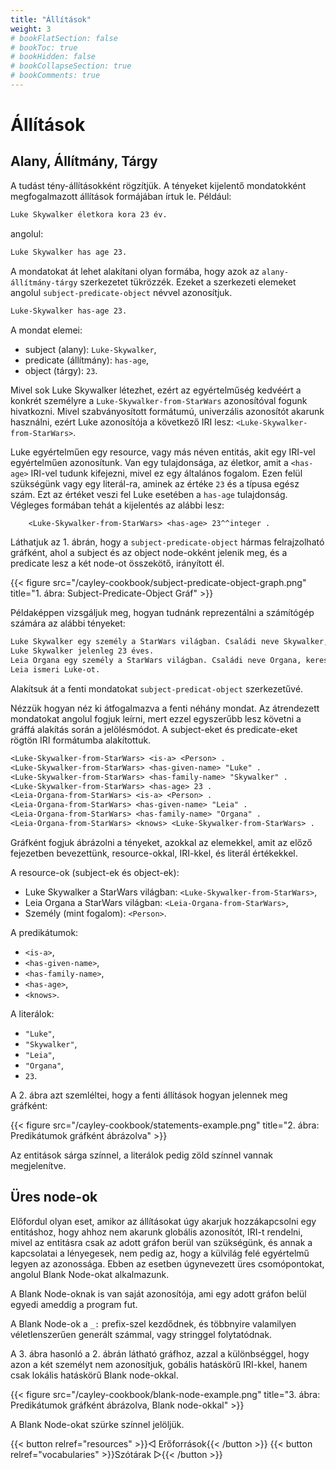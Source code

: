 ```yaml
---
title: "Állítások"
weight: 3
# bookFlatSection: false
# bookToc: true
# bookHidden: false
# bookCollapseSection: true
# bookComments: true
---
```


# Állítások

## Alany, Állítmány, Tárgy

A tudást tény-állításokként rögzítjük.
A tényeket kijelentő mondatokként megfogalmazott állítások formájában írtuk le.
Például:

```txt
Luke Skywalker életkora kora 23 év.
```

angolul:

```txt
Luke Skywalker has age 23.
```


A mondatokat át lehet alakítani olyan formába, hogy azok az `alany-állítmány-tárgy` szerkezetet tükrözzék.
Ezeket a szerkezeti elemeket angolul `subject-predicate-object` névvel azonosítjuk.

```txt
Luke-Skywalker has-age 23.
```
A mondat elemei:
- subject (alany): `Luke-Skywalker`,
- predicate (állítmány): `has-age`,
- object (tárgy): `23`.

Mivel sok Luke Skywalker létezhet, ezért az egyértelműség kedvéért a konkrét személyre a `Luke-Skywalker-from-StarWars` azonosítóval fogunk hivatkozni.
Mivel szabványosított formátumú, univerzális azonosítót akarunk használni, ezért Luke azonosítója a következő IRI lesz: `<Luke-Skywalker-from-StarWars>`.

Luke egyértelműen egy resource, vagy más néven entitás, akit egy IRI-vel egyértelműen azonosítunk.
Van egy tulajdonsága, az életkor, amit a `<has-age>` IRI-vel tudunk kifejezni, mivel ez egy általános fogalom.
Ezen felül szükségünk vagy egy literál-ra, aminek az értéke `23` és a típusa egész szám. Ezt az értéket veszi fel Luke esetében a `has-age` tulajdonság.
Végleges formában tehát a kijelentés az alábbi lesz:

```txt
    <Luke-Skywalker-from-StarWars> <has-age> 23^^integer .
```

Láthatjuk az 1. ábrán, hogy a `subject-predicate-object` hármas felrajzolható gráfként, ahol a subject és az object node-okként jelenik meg, és a predicate lesz a két node-ot összekötő, irányított él.


{{< figure src="/cayley-cookbook/subject-predicate-object-graph.png" title="1. ábra: Subject-Predicate-Object Gráf" >}}


Példaképpen vizsgáljuk meg, hogyan tudnánk reprezentálni a számítógép számára az alábbi tényeket:

```txt
Luke Skywalker egy személy a StarWars világban. Családi neve Skywalker, keresztneve Luke.
Luke Skywalker jelenleg 23 éves.
Leia Organa egy személy a StarWars világban. Családi neve Organa, keresztneve Leia.
Leia ismeri Luke-ot.
```

Alakítsuk át a fenti mondatokat `subject-predicat-object` szerkezetűvé.

Nézzük hogyan néz ki átfogalmazva a fenti néhány mondat.
Az átrendezett mondatokat angolul fogjuk leírni, mert ezzel egyszerűbb lesz követni a gráffá alakítás során a jelölésmódot.
A subject-eket és predicate-eket rögtön IRI formátumba alakítottuk.

```txt
<Luke-Skywalker-from-StarWars> <is-a> <Person> .
<Luke-Skywalker-from-StarWars> <has-given-name> "Luke" .
<Luke-Skywalker-from-StarWars> <has-family-name> "Skywalker" .
<Luke-Skywalker-from-StarWars> <has-age> 23 .
<Leia-Organa-from-StarWars> <is-a> <Person> .
<Leia-Organa-from-StarWars> <has-given-name> "Leia" .
<Leia-Organa-from-StarWars> <has-family-name> "Organa" .
<Leia-Organa-from-StarWars> <knows> <Luke-Skywalker-from-StarWars> .
```

Gráfként fogjuk ábrázolni a tényeket, azokkal az elemekkel, amit az előző fejezetben bevezettünk, resource-okkal, IRI-kkel, és literál értékekkel.

A resource-ok (subject-ek és object-ek):
- Luke Skywalker a StarWars világban: `<Luke-Skywalker-from-StarWars>`,
- Leia Organa a StarWars világban: `<Leia-Organa-from-StarWars>`,
- Személy (mint fogalom): `<Person>`.

A predikátumok:
- `<is-a>`,
- `<has-given-name>`,
- `<has-family-name>`,
- `<has-age>`,
- `<knows>`.

A literálok:
- `"Luke"`,
- `"Skywalker"`,
- `"Leia"`,
- `"Organa"`,
- `23`.

A 2. ábra azt szemléltei, hogy a fenti állítások hogyan jelennek meg gráfként:

{{< figure src="/cayley-cookbook/statements-example.png" title="2. ábra: Predikátumok gráfként ábrázolva" >}}

Az entitások sárga színnel, a literálok pedig zöld színnel vannak megjelenítve.

## Üres node-ok

Előfordul olyan eset, amikor az állításokat úgy akarjuk hozzákapcsolni egy entitáshoz, hogy ahhoz nem akarunk globális azonosítót, IRI-t rendelni, mivel az entitásra csak az adott gráfon berül van szükségünk, és annak a kapcsolatai a lényegesek, nem pedig az, hogy a külvilág felé egyértelmű legyen az azonossága.
Ebben az esetben úgynevezett üres csomópontokat, angolul Blank Node-okat alkalmazunk.

A Blank Node-oknak is van saját azonosítója, ami egy adott gráfon belül egyedi ameddig a program fut.

A Blank Node-ok a `_:` prefix-szel kezdődnek, és többnyire valamilyen véletlenszerűen generált számmal, vagy stringgel folytatódnak.

A 3. ábra hasonló a 2. ábrán látható gráfhoz, azzal a különbséggel, hogy azon a két személyt nem azonosítjuk, gobális hatáskörű IRI-kkel, hanem csak lokális hatáskörű Blank node-okkal.

{{< figure src="/cayley-cookbook/blank-node-example.png" title="3. ábra: Predikátumok gráfként ábrázolva, Blank node-okkal" >}}

A Blank Node-okat szürke színnel jelöljük.

{{< button relref="resources" >}}&#9669; Erőforrások{{< /button >}}
{{< button relref="vocabularies" >}}Szótárak &#9659;{{< /button >}}

